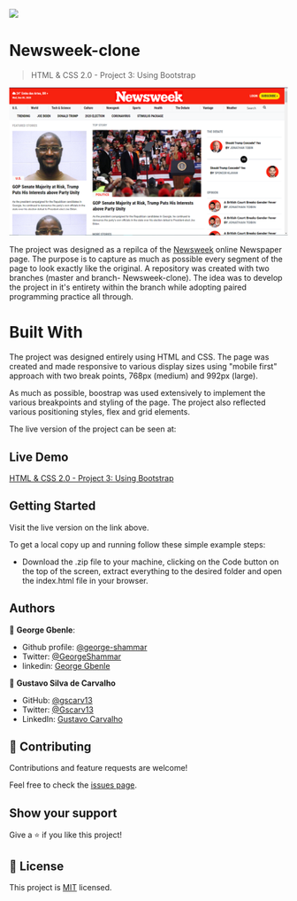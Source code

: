 ![](https://img.shields.io/badge/Microverse-blueviolet)

# Newsweek-clone

> HTML & CSS 2.0 - Project 3: Using Bootstrap

![screenshot](./assets/img/screenshot-home-page.PNG)

 The project was designed as a repilca of the [Newsweek](https://www.newsweek.com/) online Newspaper page. 
 The purpose is to capture as much as possible every segment of the page to look exactly like the original.
 A repository was created with two branches (master and branch- Newsweek-clone). 
 The idea was to develop the project in it's entirety within the branch while adopting paired programming practice all through.

 

# Built With

 The project was designed entirely using HTML and CSS.
 The page was created and made responsive to various display sizes using "mobile first" approach with two break points, 768px (medium) and 992px (large).

 As much as possible, boostrap was used extensively to implement the various breakpoints and styling of the page.
 The project also reflected various positioning styles, flex and grid elements.

 The live version of the project can be seen at: 


## Live Demo

[HTML & CSS 2.0 - Project 3: Using Bootstrap](https://gscarv13.github.io/Newsweek-clone/)


## Getting Started

Visit the live version on the link above.

To get a local copy up and running follow these simple example steps:

- Download the .zip file to your machine, clicking on the Code button on the top of the screen, extract everything to the desired folder and open the index.html file in your browser.

## Authors

👤 **George Gbenle**:
- Github profile: [@george-shammar](https://github.com/george-shammar)
- Twitter: [@GeorgeShammar](https://twitter.com/GeorgeShammar)
- linkedin: [George Gbenle](https://www.linkedin.com/in/george-g-5414091b7/)


👤 **Gustavo Silva de Carvalho**

- GitHub: [@gscarv13](https://github.com/gscarv13)
- Twitter: [@Gscarv13](https://twitter.com/Gscarv13)
- LinkedIn: [Gustavo Carvalho](https://www.linkedin.com/in/gustavo-silva-de-carvalho-72998a156/)
    
## 🤝 Contributing

Contributions and feature requests are welcome!  

Feel free to check the [issues page](https://github.com/gscarv13/Newsweek-clone/issues).

## Show your support

Give a ⭐️ if you like this project!

## 📝 License

This project is [MIT](https://opensource.org/licenses/mit-license.php) licensed.